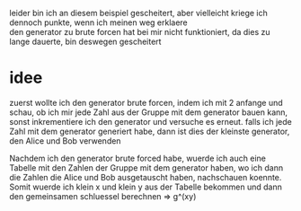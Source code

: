 leider bin ich an diesem beispiel gescheitert, aber vielleicht kriege ich dennoch punkte, wenn ich meinen weg erklaere  
den generator zu brute forcen hat bei mir nicht funktioniert, da dies zu lange dauerte, bin deswegen gescheitert

# idee
zuerst wollte ich den generator brute forcen, indem ich mit 2 anfange und schau, ob ich mir jede Zahl aus der Gruppe mit dem generator bauen kann, sonst inkrementiere ich den generator und versuche es erneut. falls ich jede Zahl mit dem generator generiert habe, dann ist dies der kleinste generator, den Alice und Bob verwenden

Nachdem ich den generator brute forced habe, wuerde ich auch eine Tabelle mit den Zahlen der Gruppe mit dem generator haben, wo ich dann die Zahlen die Alice und Bob ausgetauscht haben, nachschauen koennte. Somit wuerde ich klein x und klein y aus der Tabelle bekommen und dann den gemeinsamen schluessel berechnen => g^(xy)

